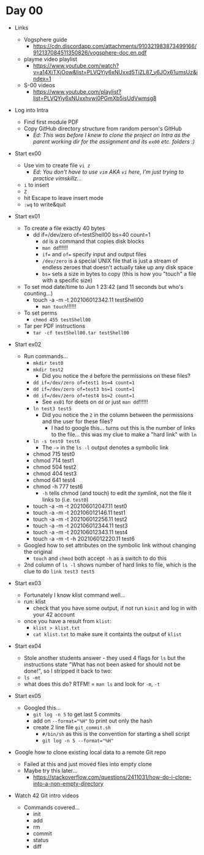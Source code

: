 # Day 00

* Links
	* Vogsphere guide
		* https://cdn.discordapp.com/attachments/910321983873499166/912137084511350826/vogsphere-doc.en.pdf
	* playme video playlist
		* https://www.youtube.com/watch?v=a14XiTXjOow&list=PLVQYiy6xNUxxd5TiZL87_v6JOx61umsUz&index=1
	* S-00 videos
		* https://www.youtube.com/playlist?list=PLVQYiy6xNUxxhvwi0PGmXb5isUdVwmsg8

* Log into Intra
	* Find first module PDF
	* Copy GitHub directory structure from random person's GitHub
		* _Ed: This was before I knew to clone the project on Intra as the parent working dir for the assignment and its `ex00` etc. folders :)_
* Start ex00
	* Use vim to create file `vi z`
		* _Ed: You don't have to use `vim` AKA `vi` here, I'm just trying to practice vimskillz…_
	* `i` to insert
	* `Z`
	* hit Escape to leave insert mode
	* `:wq` to write&quit
* Start ex01
	* To create a file exactly 40 bytes
		* dd if=/dev/zero of=testShell00 bs=40 count=1
			* `dd` is a command that copies disk blocks
			* `man dd`!!!!!!
			* `if=` and `of=` specify input and output files
			* `/dev/zero` is a special UNIX file that is just a stream of endless zeroes that doesn't actually take up any disk space
			* `bs=` sets a size in bytes to copy (this is how you "touch" a file with a specific size)
	* To set mod date/time to Jun 1 23:42 (and 11 seconds but who's counting…)
		* touch -a -m -t 202106012342.11 testShell00
			* `man touch`!!!!!!
	* To set perms
		* `chmod 455 testShell00`
    * 	Tar per PDF instructions
		* `tar -cf testShell00.tar testShell00`
* Start ex02
	* Run commands…
		* `mkdir test0`
		* `mkdir test2`
			* Did you notice the `d` before the permissions on these files? 
		* `dd if=/dev/zero of=test1 bs=4 count=1`
		* `dd if=/dev/zero of=test3 bs=1 count=1`
		* `dd if=/dev/zero of=test4 bs=2 count=1`
			* See `ex01` for deets on `dd` or just `man dd`!!!!!!
		* `ln test3 test5`
			* Did you notice the `2` in the column between the permissions and the user for these files?
				* I had to google this… turns out this is the number of links to the file… this was my clue to make a "hard link" with `ln`
		* `ln -s test0 test6`
			* The `->` in the `ls -l` output denotes a symbolic link	
		* chmod 715 test0
		* chmod 714 test1
		* chmod 504 test2
		* chmod 404 test3
		* chmod 641 test4
		* chmod -h 777 test6
			* `-h` tells chmod (and touch) to edit *the symlink*, not the file it links to (i.e. `test0`)
		* touch -a -m -t 202106012047.11 test0
		* touch -a -m -t 202106012146.11 test1
		* touch -a -m -t 202106012256.11 test2
		* touch -a -m -t 202106012344.11 test3
		* touch -a -m -t 202106012343.11 test4
		* touch -a -m -t -h 202106012220.11 test6
	* Googled how to set attributes on the symbolic link without changing the original
		* `touch` and `chmod` both accept `-h` as a switch to do this
	* 2nd column of `ls -l` shows number of hard links to file, which is the clue to do `link test3 test5`
* Start ex03
	* Fortunately I know klist command well…
	* run: klist
		* check that you have some output, if not run `kinit` and log in with your 42 account
	* once you have a result from `klist`:
		* `klist > klist.txt`
		* `cat klist.txt` to make sure it containts the output of `klist`
* Start ex04
	* Stole another students answer - they used 4 flags for `ls` but the instructions state "What has not been asked for should not be done!", so I stripped it back to two:
	* `ls -mt`
	* what does this do? RTFM! = `man ls` and look for `-m`, `-t`
* Start ex05
	* Googled this…
		* `git log -n 5` to get last 5 commits
		* add on `--format="%H"` to print out only the hash
		* create 2 line file `git_commit.sh`
			* `#/bin/sh` as this is the convention for starting a shell script
			* `git log -n 5 --format="%H"`
* Google how to clone existing local data to a remote Git repo
	* Failed at this and just moved files into empty clone
	* Maybe try this later… 
		* https://stackoverflow.com/questions/2411031/how-do-i-clone-into-a-non-empty-directory
* Watch 42 Git intro videos
	* Commands covered…
		* init
		* add
		* rm
		* commit
		* status
		* diff



